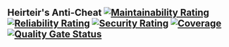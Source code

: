 ## Heirteir's Anti-Cheat [![Maintainability Rating](https://sonarcloud.io/api/project_badges/measure?project=Heirteir-commits_HAC&metric=sqale_rating)](https://sonarcloud.io/dashboard?id=Heirteir-commits_HAC) [![Reliability Rating](https://sonarcloud.io/api/project_badges/measure?project=Heirteir-commits_HAC&metric=reliability_rating)](https://sonarcloud.io/dashboard?id=Heirteir-commits_HAC) [![Security Rating](https://sonarcloud.io/api/project_badges/measure?project=Heirteir-commits_HAC&metric=security_rating)](https://sonarcloud.io/dashboard?id=Heirteir-commits_HAC) [![Coverage](https://sonarcloud.io/api/project_badges/measure?project=Heirteir-commits_HAC&metric=coverage)](https://sonarcloud.io/dashboard?id=Heirteir-commits_HAC) [![Quality Gate Status](https://sonarcloud.io/api/project_badges/measure?project=Heirteir-commits_HAC&metric=alert_status)](https://sonarcloud.io/dashboard?id=Heirteir-commits_HAC)
